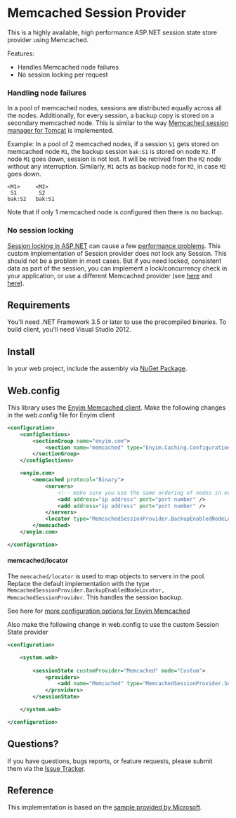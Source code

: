 # Memcached Session Provider

This is a highly available, high performance ASP.NET session state store provider using Memcached. 

Features:

* Handles Memcached node failures
* No session locking per request

### Handling node failures
In a pool of memcached nodes, sessions are distributed equally across all the nodes. Additionally, for every session, a backup 
copy is stored on a secondary memcached node. This is similar to the way [Memcached session manager for Tomcat](https://code.google.com/p/memcached-session-manager/) is implemented.

Example: In  a pool of 2 memcached nodes, if a session `S1` gets stored on memcached node `M1`, the backup session `bak:S1` is stored 
on node `M2`. If node `M1` goes down, session is not lost. It will be retrived from the `M2` node without any interruption. 
Similarly, `M1` acts as backup node for `M2`, in case `M2` goes down. 
```
<M1>     <M2>
 S1		  S2
bak:S2	 bak:S1
```
Note that if only 1 memcached node is configured then there is no backup. 

### No session locking
[Session locking in ASP.NET](http://msdn.microsoft.com/en-us/library/ms178587.aspx) can cause a few 
[performance problems](http://stackoverflow.com/questions/3629709/i-just-discovered-why-all-asp-net-websites-are-slow-and-i-am-trying-to-work-out). 
This custom implementation of Session provider does not lock any Session. This should not be a problem in most cases. But if 
you need locked, consistent data as part of the session, you can implement a lock/concurrency check in your application, 
or use a different Memcached provider (see [here](https://github.com/enyim/memcached-providers) and [here](http://memcachedproviders.codeplex.com/)).

## Requirements
You'll need .NET Framework 3.5 or later to use the precompiled binaries. To build client, you'll need Visual Studio 2012.

## Install
In your web project, include the assembly via [NuGet Package](https://www.nuget.org/packages/MemcachedSessionProvider/). 

## Web.config
This library uses the [Enyim Memcached client](https://github.com/enyim/EnyimMemcached). Make the following changes in 
the web.config file for Enyim client
```xml
<configuration>
	<configSections>
		<sectionGroup name="enyim.com">
			<section name="memcached" type="Enyim.Caching.Configuration.MemcachedClientSection, Enyim.Caching" />
		</sectionGroup>
	</configSections>

	<enyim.com>
		<memcached protocol="Binary">
			<servers>
				<!-- make sure you use the same ordering of nodes in every configuration you have -->
				<add address="ip address" port="port number" />
				<add address="ip address" port="port number" />
			</servers>
			<locator type="MemcachedSessionProvider.BackupEnabledNodeLocator, MemcachedSessionProvider" />
		</memcached>
	</enyim.com>

</configuration>
```
#### memcached/locator
The `memcached/locator` is used to map objects to servers in the pool. Replace the default implementation with the 
type `MemcachedSessionProvider.BackupEnabledNodeLocator, MemcachedSessionProvider`. This handles the session backup. 

See here for [more configuration options for Enyim Memcached](https://github.com/enyim/EnyimMemcached/wiki/MemcachedClient-Configuration)

Also make the following change in web.config to use the custom Session State provider
```xml
<configuration>

	<system.web>
		
		<sessionState customProvider="Memcached" mode="Custom">
			<providers>
				<add name="Memcached" type="MemcachedSessionProvider.SessionProvider, MemcachedSessionProvider" />
			</providers>
		</sessionState>

	</system.web>

</configuration>
```

## Questions?
If you have questions, bugs reports, or feature requests, please submit them via the [Issue Tracker](https://github.com/rohita/MemcachedSessionProvider/issues).

## Reference
This implementation is based on the [sample provided by Microsoft](http://msdn.microsoft.com/en-us/library/ms178588.aspx).
